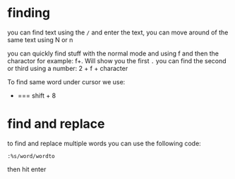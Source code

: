 # finding 

you can find text using the `/` and enter the text, you can move around of the same text using N or n

you can quickly find stuff with the normal mode and using f and then the charactor for example:
f+. Will show you the first `.`
you can find the second or third using a number:
2 + f + character

To find same word under cursor we use:

* === shift + 8 

# find and replace

to find and replace multiple words you can use the following code:

```vim
:%s/word/wordto
```

then hit enter 

